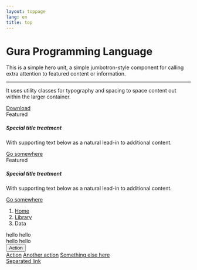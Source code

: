 ```yaml
---
layout: toppage
lang: en
title: top
---
```

<div class="jumbotron">
  <h1 class="display-4">Gura Programming Language</h1>
  <p class="lead">This is a simple hero unit, a simple jumbotron-style component for calling extra attention to featured content or information.</p>
  <hr class="my-4">
  <p>It uses utility classes for typography and spacing to space content out within the larger container.</p>
  <a class="btn btn-primary btn-lg" href="/download/" role="button">Download</a>
</div>

<div class="container-fluid">
  <div class="row">
	<div class="col-md-6">
	  <div class="card">
		<div class="card-header">
		  Featured
		</div>
		<div class="card-body">
		  <h5 class="card-title">Special title treatment</h5>
		  <p class="card-text">With supporting text below as a natural lead-in to additional content.</p>
		  <a href="#" class="btn btn-primary">Go somewhere</a>
		</div>
	  </div>
	</div>
	<div class="col-md-6">
	  <div class="card">
		<div class="card-header">
		  Featured
		</div>
		<div class="card-body">
		  <h5 class="card-title">Special title treatment</h5>
		  <p class="card-text">With supporting text below as a natural lead-in to additional content.</p>
		  <a href="#" class="btn btn-primary">Go somewhere</a>
		</div>
	  </div>
	</div>
  </div>
</div>

<nav aria-label="breadcrumb">
  <ol class="breadcrumb">
	<li class="breadcrumb-item"><a href="#">Home</a></li>
	<li class="breadcrumb-item"><a href="#">Library</a></li>
	<li class="breadcrumb-item active" aria-current="page">Data</li>
  </ol>
</nav>
<div class="border-bottom border-danger mb-3">
  hello
  <span class="border rounded-circle">
	hello
  </span>
</div>
<div class="border-bottom border-danger mb-3">
  hello
  <span class="border rounded-circle">
	hello
  </span>
</div>
<div class="btn-group">
  <button type="button" class="btn btn-danger dropdown-toggle" data-toggle="dropdown" aria-haspopup="true" aria-expanded="false">
    Action
  </button>
  <div class="dropdown-menu">
    <a class="dropdown-item" href="#">Action</a>
    <a class="dropdown-item" href="#">Another action</a>
    <a class="dropdown-item" href="#">Something else here</a>
    <div class="dropdown-divider"></div>
    <a class="dropdown-item" href="#">Separated link</a>
  </div>
</div>

